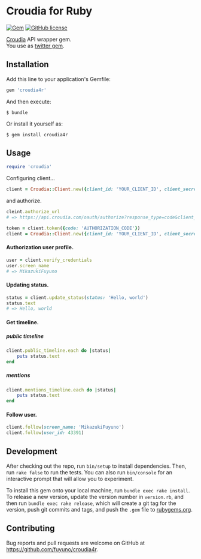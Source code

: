 # Croudia for Ruby
[![Gem](https://img.shields.io/gem/v/croudia4r.svg?style=flat-square)](https://rubygems.org/gems/croudia4r)
[![GitHub license](https://img.shields.io/github/license/fuyuno/croudia4r.svg?style=flat-square)](LICENSE)

[Croudia](https://croudia.com) API wrapper gem.  
You use as [twitter gem](https://github.com/sferik/twitter).

## Installation
Add this line to your application's Gemfile:

```ruby
gem 'croudia4r'
```

And then execute:

    $ bundle

Or install it yourself as:

    $ gem install croudia4r

## Usage

```ruby
require 'croudia'
```

Configuring client...

```ruby
client = Croudia::Client.new({client_id: 'YOUR_CLIENT_ID', client_secret: 'YOUR_CLIENT_SECRET'})
```

and authorize.

```ruby
cleint.authorize_url
# => https://api.croudia.com/oauth/authorize?response_type=code&client_id=YOUR_CLIENT_ID

token = client.token({code: 'AUTHORIZATION_CODE'})
client = Croudia::Client.new({client_id: 'YOUR_CLIENT_ID', client_secret: 'YOUR_CLIENT_SECRET', access_token: token.access_token})
```
#### Authorization user profile.
```ruby
user = client.verify_credentials
user.screen_name
# => MikazukiFuyuno
```

#### Updating status.
```ruby
status = client.update_status(status: 'Hello, world')
status.text
# => Hello, world
```

#### Get timeline.
##### public timeline
```ruby
client.public_timeline.each do |status|
	puts status.text
end
```

##### mentions
```ruby
client.mentions_timeline.each do |status|
	puts status.text
end
```

#### Follow user.
```ruby
client.follow(screen_name: 'MikazukiFuyuno')
client.follow(user_id: 43391)
```


## Development

After checking out the repo, run `bin/setup` to install dependencies. Then, run `rake false` to run the tests. You can also run `bin/console` for an interactive prompt that will allow you to experiment.

To install this gem onto your local machine, run `bundle exec rake install`. To release a new version, update the version number in `version.rb`, and then run `bundle exec rake release`, which will create a git tag for the version, push git commits and tags, and push the `.gem` file to [rubygems.org](https://rubygems.org).

## Contributing

Bug reports and pull requests are welcome on GitHub at https://github.com/fuyuno/croudia4r.

